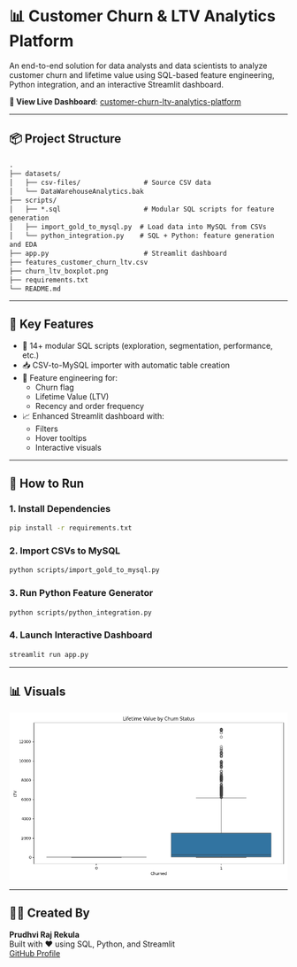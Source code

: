 # 📊 Customer Churn & LTV Analytics Platform

An end-to-end solution for data analysts and data scientists to analyze customer churn and lifetime value using SQL-based feature engineering, Python integration, and an interactive Streamlit dashboard.

**🔗 View Live Dashboard**: [customer-churn-ltv-analytics-platform](https://customer-churn-ltv-analytics-platform-prudhviraj.streamlit.app/)

---

## 📦 Project Structure

```
.
├── datasets/
│   ├── csv-files/                # Source CSV data
│   └── DataWarehouseAnalytics.bak
├── scripts/
│   ├── *.sql                     # Modular SQL scripts for feature generation
│   ├── import_gold_to_mysql.py  # Load data into MySQL from CSVs
│   └── python_integration.py    # SQL + Python: feature generation and EDA
├── app.py                        # Streamlit dashboard
├── features_customer_churn_ltv.csv
├── churn_ltv_boxplot.png
├── requirements.txt
└── README.md
```

---

## 🧠 Key Features

- 🔧 14+ modular SQL scripts (exploration, segmentation, performance, etc.)
- 📥 CSV-to-MySQL importer with automatic table creation
- 🧮 Feature engineering for:
  - Churn flag
  - Lifetime Value (LTV)
  - Recency and order frequency
- 📈 Enhanced Streamlit dashboard with:
  - Filters
  - Hover tooltips
  - Interactive visuals

---

## 🚀 How to Run

### 1. Install Dependencies
```bash
pip install -r requirements.txt
```

### 2. Import CSVs to MySQL
```bash
python scripts/import_gold_to_mysql.py
```

### 3. Run Python Feature Generator
```bash
python scripts/python_integration.py
```

### 4. Launch Interactive Dashboard
```bash
streamlit run app.py
```

---

## 📊 Visuals

![LTV Boxplot](churn_ltv_boxplot.png)

---

## 👨‍💻 Created By

**Prudhvi Raj Rekula**  
Built with ❤️ using SQL, Python, and Streamlit  
[GitHub Profile](https://github.com/Prudhvirajrekula)
